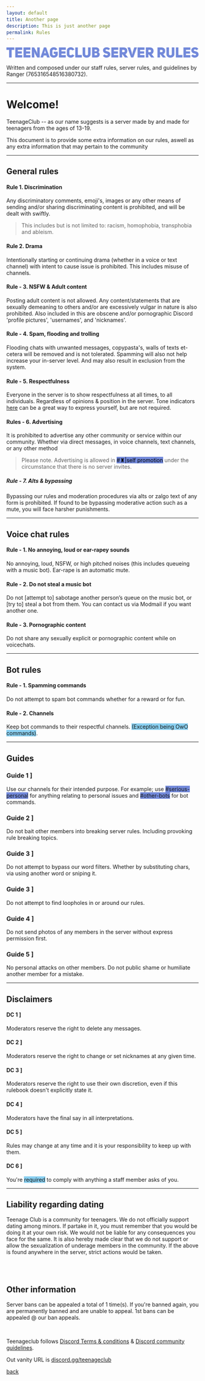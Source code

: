 ```yaml
---
layout: default
title: Another page
description: This is just another page
permalink: Rules
---
```


![TCRules](/assets/images/TCR.png)


Written and composed under our staff rules, server rules, and guidelines by Ranger (765316548516380732).

---

# Welcome!



TeenageClub -- as our name suggests is a server made by and made for teenagers from the ages of 13-19.

This document is to provide some extra information on our rules, aswell as any extra information that may pertain to the community

---

## General rules

#### Rule 1. Discrimination

Any discriminatory comments, emoji's, images or any other means of sending and/or sharing discriminating content is prohibited, and will be dealt with swiftly. 

> This includes but is not limited to: racism, homophobia, transphobia and ableism. 


#### Rule 2. Drama

Intentionally starting or continuing drama (whether in a voice or text channel) with intent to cause issue is prohibited. This includes misuse of channels.


#### Rule - 3. NSFW & Adult content

Posting adult content is not allowed. Any content/statements that are sexually demeaning to others and/or are excessively vulgar in nature is also prohibited. Also included in this are obscene and/or pornographic Discord 'profile pictures', 'usernames', and 'nicknames'.


#### Rule - 4. Spam, flooding and trolling

Flooding chats with unwanted messages, copypasta's, walls of texts et-cetera will be removed and is not tolerated. Spamming will also not help increase your in-server level. And may also result in exclusion from the system.


#### Rule - 5. Respectfulness

Everyone in the server is to show respectfulness at all times, to all individuals. Regardless of opinions & position in the server. Tone indicators [here](https://toneindicators.carrd.co/) can be a great way to express yourself, but are not required.


#### Rules - 6. Advertising

It is prohibited to advertise any other community or service within our community. Whether via direct messages, in voice channels, text channels, or any other method

> Please note. Advertising is allowed in <span style="background-color: #7289da;color:black">#♜|self promotion</span> under the circumstance that there is no server invites.


##### Rule - 7. Alts & bypassing

Bypassing our rules and moderation procedures via alts or zalgo text of any form is prohibited. If found to be bypassing moderative action such as a mute, you will face harsher punishments.

---

## Voice chat rules

#### Rule - 1. No annoying, loud or ear-rapey sounds

No annoying, loud, NSFW, or high pitched noises (this includes queueing with a music bot). Ear-rape is an automatic mute.


#### Rule - 2. Do not steal a music bot

Do not [attempt to] sabotage another person’s queue on the music bot, or [try to] steal a bot from them. You can contact us via Modmail if you want another one.


#### Rule - 3. Pornographic content

Do not share any sexually explicit or pornographic content while on voicechats.

---

## Bot rules

#### Rule - 1. Spamming commands

Do not attempt to spam bot commands whether for a reward or for fun.

#### Rule - 2. Channels

Keep bot commands to their respectful channels. <span style="background-color: #89cff0">(Exception being OwO commands)</span>.

---

## Guides

### Guide 1 ]

Use our channels for their intended purpose. For example; use <span style="background-color: #7289da">#serious-personal</span> for anything relating to personal issues and <span style="background-color: #7289da">#other-bots</span> for bot commands.

### Guide 2 ]

Do not bait other members into breaking server rules. Including provoking rule breaking topics.

### Guide 3 ]

Do not attempt to bypass our word filters. Whether by substituting chars, via using another word or sniping it.

### Guide 3 ]

Do not attempt to find loopholes in or around our rules.

### Guide 4 ]

Do not send photos of any members in the server without express permission first.

### Guide 5 ]

No personal attacks on other members. Do not public shame or humiliate another member for a mistake.

---

## Disclaimers

#### DC 1 ]

Moderators reserve the right to delete any messages.

#### DC 2 ]

Moderators reserve the right to change or set nicknames at any given time.

#### DC 3 ]

Moderators reserve the right to use their own discretion, even if this rulebook doesn't explicitly state it.

#### DC 4 ] 

Moderators have the final say in all interpretations.

#### DC 5 ]

Rules may change at any time and it is your responsibility to keep up with them.

#### DC 6 ]

You're <span style="background-color: #89cff0">required</span> to comply with anything a staff member asks of you.

---

## Liability regarding dating


Teenage Club is a community for teenagers. We do not officially support dating among minors. If partake in it, you must remember that you would be doing it at your own risk. We would not be liable for any consequences you face for the same. It is also hereby made clear that we do not support or allow the sexualization of underage members in the community. If the above is found anywhere in the server, strict actions would be taken.

<br>
<br>

## Other information

Server bans can be appealed a total of 1 time(s). If you're banned again, you are permanently banned and are unable to appeal. 1st bans can be appealed @ our ban appeals.

<br>

Teenageclub follows [Discord Terms & conditions](https://discord.com/terms) & [Discord community guidelines](https://discord.com/guidelines).

Out vanity URL is [discord.gg/teenageclub](https://discord.gg/teenageclub)

[back](./)
